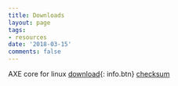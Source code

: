 ```yaml
---
title: Downloads
layout: page
tags:
- resources
date: '2018-03-15'
comments: false
---
```


AXE core for linux [download](https://github.com/AXErunners/axe/releases/download/v1.1.2/axecore-1.1.2-linux64.tar.gz){: info.btn}
[checksum](https://github.com/AXErunners/axe/releases/download/v1.1.2/axecore-1.1.2-linux64.tar.gz.asc)
